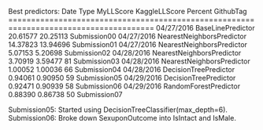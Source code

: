 Best predictors:
    Date        Type                       MyLLScore  KaggleLLScore  Percent  GithubTag
    ======================================================================================
    04/27/2016  BaseLinePredictor          20.61577        20.25113           Submission00
    04/27/2016  NearestNeighborsPredictor  14.37823        13.94696           Submission01
    04/27/2016  NearestNeighborsPredictor   5.07153         5.20698           Submission02
    04/28/2016  NearestNeighborsPredictor   3.70919         3.59477       81  Submission03
    04/28/2016  NearestNeighborsPredictor   1.00052         1.00036       66  Submission04
    04/28/2016  DecisionTreePredictor       0.94061         0.90950       59  Submission05
    04/29/2016  DecisionTreePredictor       0.92471         0.90939       58  Submission06
    04/29/2016  RandomForestPredictor       0.88390         0.86738       50  Submission07

Submission05: Started using DecisionTreeClassifier(max_depth=6).
Submission06: Broke down SexuponOutcome into IsIntact and IsMale.